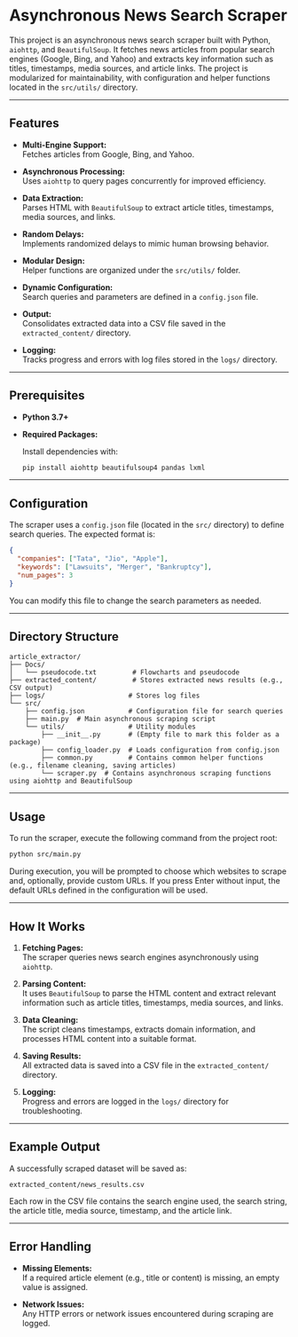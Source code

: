 # Asynchronous News Search Scraper

This project is an asynchronous news search scraper built with Python, `aiohttp`, and `BeautifulSoup`. It fetches news articles from popular search engines (Google, Bing, and Yahoo) and extracts key information such as titles, timestamps, media sources, and article links. The project is modularized for maintainability, with configuration and helper functions located in the `src/utils/` directory.

---

## Features

- **Multi-Engine Support:**  
  Fetches articles from Google, Bing, and Yahoo.

- **Asynchronous Processing:**  
  Uses `aiohttp` to query pages concurrently for improved efficiency.

- **Data Extraction:**  
  Parses HTML with `BeautifulSoup` to extract article titles, timestamps, media sources, and links.

- **Random Delays:**  
  Implements randomized delays to mimic human browsing behavior.

- **Modular Design:**  
  Helper functions are organized under the `src/utils/` folder.

- **Dynamic Configuration:**  
  Search queries and parameters are defined in a `config.json` file.

- **Output:**  
  Consolidates extracted data into a CSV file saved in the `extracted_content/` directory.

- **Logging:**  
  Tracks progress and errors with log files stored in the `logs/` directory.

---

## Prerequisites

- **Python 3.7+**  
- **Required Packages:**

  Install dependencies with:

  ```sh
  pip install aiohttp beautifulsoup4 pandas lxml
  ```

---

## Configuration

The scraper uses a `config.json` file (located in the `src/` directory) to define search queries. The expected format is:

```json
{
  "companies": ["Tata", "Jio", "Apple"],
  "keywords": ["Lawsuits", "Merger", "Bankruptcy"],
  "num_pages": 3
}
```

You can modify this file to change the search parameters as needed.

---

## Directory Structure

```
article_extractor/
├── Docs/                     
│   └── pseudocode.txt         # Flowcharts and pseudocode
├── extracted_content/         # Stores extracted news results (e.g., CSV output)
├── logs/                     # Stores log files
└── src/
    ├── config.json           # Configuration file for search queries
    ├── main.py  # Main asynchronous scraping script
    └── utils/                # Utility modules
        ├── __init__.py       # (Empty file to mark this folder as a package)
        ├── config_loader.py  # Loads configuration from config.json
        ├── common.py         # Contains common helper functions (e.g., filename cleaning, saving articles)
        └── scraper.py  # Contains asynchronous scraping functions using aiohttp and BeautifulSoup
```

---

## Usage

To run the scraper, execute the following command from the project root:

```sh
python src/main.py
```

During execution, you will be prompted to choose which websites to scrape and, optionally, provide custom URLs. If you press Enter without input, the default URLs defined in the configuration will be used.

---

## How It Works

1. **Fetching Pages:**  
   The scraper queries news search engines asynchronously using `aiohttp`.

2. **Parsing Content:**  
   It uses `BeautifulSoup` to parse the HTML content and extract relevant information such as article titles, timestamps, media sources, and links.

3. **Data Cleaning:**  
   The script cleans timestamps, extracts domain information, and processes HTML content into a suitable format.

4. **Saving Results:**  
   All extracted data is saved into a CSV file in the `extracted_content/` directory.

5. **Logging:**  
   Progress and errors are logged in the `logs/` directory for troubleshooting.

---

## Example Output

A successfully scraped dataset will be saved as:

```
extracted_content/news_results.csv
```

Each row in the CSV file contains the search engine used, the search string, the article title, media source, timestamp, and the article link.

---

## Error Handling

- **Missing Elements:**  
  If a required article element (e.g., title or content) is missing, an empty value is assigned.

- **Network Issues:**  
  Any HTTP errors or network issues encountered during scraping are logged.
